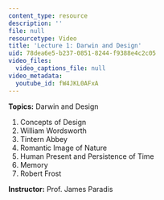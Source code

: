 ```yaml
---
content_type: resource
description: ''
file: null
resourcetype: Video
title: 'Lecture 1: Darwin and Design'
uid: 78dea6e5-b237-0851-8244-f9388e4c2c05
video_files:
  video_captions_file: null
video_metadata:
  youtube_id: fW4JKL0AFxA
---
```


**Topics:** Darwin and Design

1.  Concepts of Design
2.  William Wordsworth
3.  Tintern Abbey
4.  Romantic Image of Nature
5.  Human Present and Persistence of Time
6.  Memory
7.  Robert Frost

**Instructor:** Prof. James Paradis